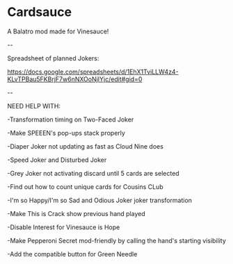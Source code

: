 # Cardsauce
A Balatro mod made for Vinesauce!

--

Spreadsheet of planned Jokers:

https://docs.google.com/spreadsheets/d/1EhX1TviLLW4z4-KLvTPBau5FKBrjF7w6nNXOoNjIYjc/edit#gid=0

--

NEED HELP WITH:

-Transformation timing on Two-Faced Joker

-Make SPEEEN's pop-ups stack properly

-Diaper Joker not updating as fast as Cloud Nine does

-Speed Joker and Disturbed Joker

-Grey Joker not activating discard until 5 cards are selected

-Find out how to count unique cards for Cousins CLub

-I'm so Happy/I'm so Sad and Odious Joker joker transformation

-Make This is Crack show previous hand played

-Disable Interest for Vinesauce is Hope

-Make Pepperoni Secret mod-friendly by calling the hand's starting visibility

-Add the compatible button for Green Needle
